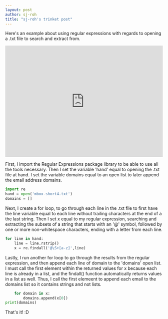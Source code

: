 ```yaml
---
layout: post
author: sj-roh
title: "sj-roh's trinket post"
---
```


Here's an example about using regular expressions with regards to opening a .txt file to search and extract from.

<iframe src="https://trinket.io/embed/python/234a9ca556" width="100%" height="356" frameborder="0" marginwidth="0" marginheight="0" allowfullscreen></iframe>

First, I import the Regular Expressions package library to be able to use all the tools necessary. Then I set the variable 'hand' equal to opening 
the .txt file at hand. I set the variable domains equal to an open list to later append the email address domains.

```python
import re
hand = open('mbox-short4.txt')
domains = []
```
Next, I create a for loop, to go through each line in the .txt file to first have the line variable equal to each line without trailing characters at 
the end of a the last string. Then I set x equal to my regular expression, searching and extracting the subsets of a string that starts with an 
'@' symbol, followed by one or more non-whitespace characters, ending with a letter from each line.

```python
for line in hand:
    line = line.rstrip()
    x = re.findall('@\S+[a-z]',line)
```
Lastly, I run another for loop to go through the results from the regular expression, and then append each line of domain
to the 'domains' open list. I must call the first element within the returned values for x because each line is already 
in a list, and the findall() function automatically returns values in a list as well. Thus, I call the first elemeent to
append each email to the domains list so it contains strings and not lists.

```python
    for domain in x:
        domains.append(x[0])
print(domains)
```
That's it! :D

